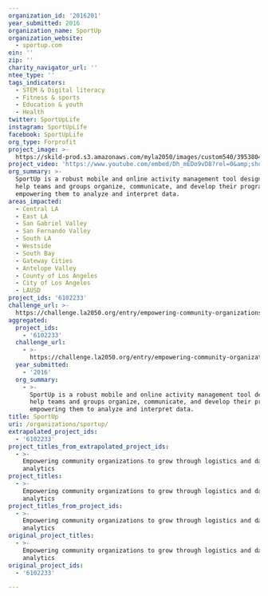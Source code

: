 ```yaml
---
organization_id: '2016201'
year_submitted: 2016
organization_name: SportUp
organization_website:
  - sportup.com
ein: ''
zip: ''
charity_navigator_url: ''
ntee_type: ''
tags_indicators:
  - STEM & Digital literacy
  - Fitness & sports
  - Education & youth
  - Health
twitter: SportUpLife
instagram: SportUpLife
facebook: SportUpLife
org_type: Forprofit
project_image: >-
  https://skild-prod.s3.amazonaws.com/myla2050/images/custom540/3953804915741-team90.png
project_video: 'https://www.youtube.com/embed/Dh_mEDo9vD8?rel=0&amp;showinfo=0'
org_summary: >-
  SportUp is a robust mobile and online activity management tool designed to
  help teams and groups organize, communicate, and develop their programs by
  empowering them to analyze and interpret data.
areas_impacted:
  - Central LA
  - East LA
  - San Gabriel Valley
  - San Fernando Valley
  - South LA
  - Westside
  - South Bay
  - Gateway Cities
  - Antelope Valley
  - County of Los Angeles
  - City of Los Angeles
  - LAUSD
project_ids: '6102233'
challenge_url: >-
  https://challenge.la2050.org/entry/empowering-community-organizations-to-grow-through-logistics-and-data-analytics
aggregated:
  project_ids:
    - '6102233'
  challenge_url:
    - >-
      https://challenge.la2050.org/entry/empowering-community-organizations-to-grow-through-logistics-and-data-analytics
  year_submitted:
    - '2016'
  org_summary:
    - >-
      SportUp is a robust mobile and online activity management tool designed to
      help teams and groups organize, communicate, and develop their programs by
      empowering them to analyze and interpret data.
title: SportUp
uri: /organizations/sportup/
extrapolated_project_ids:
  - '6102233'
project_titles_from_extrapolated_project_ids:
  - >-
    Empowering community organizations to grow through logistics and data
    analytics
project_titles:
  - >-
    Empowering community organizations to grow through logistics and data
    analytics
project_titles_from_project_ids:
  - >-
    Empowering community organizations to grow through logistics and data
    analytics
original_project_titles:
  - >-
    Empowering community organizations to grow through logistics and data
    analytics
original_project_ids:
  - '6102233'

---
```

